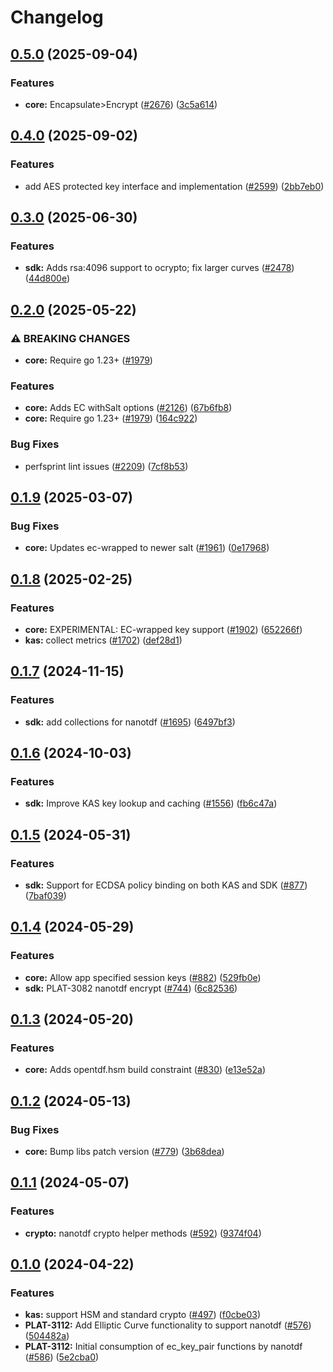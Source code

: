 # Changelog

## [0.5.0](https://github.com/opentdf/platform/compare/lib/ocrypto/v0.4.0...lib/ocrypto/v0.5.0) (2025-09-04)


### Features

* **core:** Encapsulate&gt;Encrypt ([#2676](https://github.com/opentdf/platform/issues/2676)) ([3c5a614](https://github.com/opentdf/platform/commit/3c5a6145c9bcac47001639bdcf2576a444493dd5))

## [0.4.0](https://github.com/opentdf/platform/compare/lib/ocrypto/v0.3.0...lib/ocrypto/v0.4.0) (2025-09-02)


### Features

* add AES protected key interface and implementation ([#2599](https://github.com/opentdf/platform/issues/2599)) ([2bb7eb0](https://github.com/opentdf/platform/commit/2bb7eb06858b2b53e608dd016d5a7a15e4092db2))

## [0.3.0](https://github.com/opentdf/platform/compare/lib/ocrypto/v0.2.0...lib/ocrypto/v0.3.0) (2025-06-30)


### Features

* **sdk:** Adds rsa:4096 support to ocrypto; fix larger curves ([#2478](https://github.com/opentdf/platform/issues/2478)) ([44d800e](https://github.com/opentdf/platform/commit/44d800e262258325a4a24e5633686103d8914212))

## [0.2.0](https://github.com/opentdf/platform/compare/lib/ocrypto/v0.1.9...lib/ocrypto/v0.2.0) (2025-05-22)


### ⚠ BREAKING CHANGES

* **core:** Require go 1.23+ ([#1979](https://github.com/opentdf/platform/issues/1979))

### Features

* **core:** Adds EC withSalt options ([#2126](https://github.com/opentdf/platform/issues/2126)) ([67b6fb8](https://github.com/opentdf/platform/commit/67b6fb8fc1263a4ddfa8ae1c8d451db50be77988))
* **core:** Require go 1.23+ ([#1979](https://github.com/opentdf/platform/issues/1979)) ([164c922](https://github.com/opentdf/platform/commit/164c922af74b1265fe487362c356abb7f1503ada))


### Bug Fixes

* perfsprint lint issues ([#2209](https://github.com/opentdf/platform/issues/2209)) ([7cf8b53](https://github.com/opentdf/platform/commit/7cf8b5372a1f90f12a3b6e4038305bea9a877ee9))

## [0.1.9](https://github.com/opentdf/platform/compare/lib/ocrypto/v0.1.8...lib/ocrypto/v0.1.9) (2025-03-07)


### Bug Fixes

* **core:** Updates ec-wrapped to newer salt ([#1961](https://github.com/opentdf/platform/issues/1961)) ([0e17968](https://github.com/opentdf/platform/commit/0e17968e4bd4e69ddf7f676733327d6f0e0e36f0))

## [0.1.8](https://github.com/opentdf/platform/compare/lib/ocrypto/v0.1.7...lib/ocrypto/v0.1.8) (2025-02-25)


### Features

* **core:** EXPERIMENTAL: EC-wrapped key support ([#1902](https://github.com/opentdf/platform/issues/1902)) ([652266f](https://github.com/opentdf/platform/commit/652266f212ba10b2492a84741f68391a1d39e007))
* **kas:** collect metrics ([#1702](https://github.com/opentdf/platform/issues/1702)) ([def28d1](https://github.com/opentdf/platform/commit/def28d1984b0b111a07330a3eb59c1285206062d))

## [0.1.7](https://github.com/opentdf/platform/compare/lib/ocrypto/v0.1.6...lib/ocrypto/v0.1.7) (2024-11-15)


### Features

* **sdk:** add collections for nanotdf  ([#1695](https://github.com/opentdf/platform/issues/1695)) ([6497bf3](https://github.com/opentdf/platform/commit/6497bf3a7cee9b6900569bc6cc2c39b2f647fb52))

## [0.1.6](https://github.com/opentdf/platform/compare/lib/ocrypto/v0.1.5...lib/ocrypto/v0.1.6) (2024-10-03)


### Features

* **sdk:** Improve KAS key lookup and caching ([#1556](https://github.com/opentdf/platform/issues/1556)) ([fb6c47a](https://github.com/opentdf/platform/commit/fb6c47a95f2e91748436a76aeef46a81273bb10d))

## [0.1.5](https://github.com/opentdf/platform/compare/lib/ocrypto/v0.1.4...lib/ocrypto/v0.1.5) (2024-05-31)


### Features

* **sdk:** Support for ECDSA policy binding on both KAS and SDK ([#877](https://github.com/opentdf/platform/issues/877)) ([7baf039](https://github.com/opentdf/platform/commit/7baf03928eb3d29f615359860f9217a69b51c1fe))

## [0.1.4](https://github.com/opentdf/platform/compare/lib/ocrypto/v0.1.3...lib/ocrypto/v0.1.4) (2024-05-29)


### Features

* **core:** Allow app specified session keys ([#882](https://github.com/opentdf/platform/issues/882)) ([529fb0e](https://github.com/opentdf/platform/commit/529fb0ec775eca93f8cdd83388eba950a5e81bba))
* **sdk:** PLAT-3082 nanotdf encrypt ([#744](https://github.com/opentdf/platform/issues/744)) ([6c82536](https://github.com/opentdf/platform/commit/6c8253689ec65e68c2114750c10c501423cbe03c))

## [0.1.3](https://github.com/opentdf/platform/compare/lib/ocrypto/v0.1.2...lib/ocrypto/v0.1.3) (2024-05-20)


### Features

* **core:** Adds opentdf.hsm build constraint ([#830](https://github.com/opentdf/platform/issues/830)) ([e13e52a](https://github.com/opentdf/platform/commit/e13e52a5fb860213b195a14a5d2be087ffb49cb3))

## [0.1.2](https://github.com/opentdf/platform/compare/lib/ocrypto/v0.1.1...lib/ocrypto/v0.1.2) (2024-05-13)


### Bug Fixes

* **core:** Bump libs patch version ([#779](https://github.com/opentdf/platform/issues/779)) ([3b68dea](https://github.com/opentdf/platform/commit/3b68dea867609071047554a6a7697becaaee2805))

## [0.1.1](https://github.com/opentdf/platform/compare/lib/ocrypto/v0.1.0...lib/ocrypto/v0.1.1) (2024-05-07)


### Features

* **crypto:** nanotdf crypto helper methods ([#592](https://github.com/opentdf/platform/issues/592)) ([9374f04](https://github.com/opentdf/platform/commit/9374f044621936cbf40ff7b9913a68e289059219))

## [0.1.0](https://github.com/opentdf/platform/compare/lib/ocrypto-v0.1.0...lib/ocrypto/v0.1.0) (2024-04-22)


### Features

* **kas:** support HSM and standard crypto ([#497](https://github.com/opentdf/platform/issues/497)) ([f0cbe03](https://github.com/opentdf/platform/commit/f0cbe03b2c935ab141a3f296558f2d26a016fdc5))
* **PLAT-3112:** Add Elliptic Curve functionality to support nanotdf ([#576](https://github.com/opentdf/platform/issues/576)) ([504482a](https://github.com/opentdf/platform/commit/504482af216e0d91586e92e79554da9b7ffe6571))
* **PLAT-3112:** Initial consumption of ec_key_pair functions by nanotdf ([#586](https://github.com/opentdf/platform/issues/586)) ([5e2cba0](https://github.com/opentdf/platform/commit/5e2cba0a6a44bda440cf624f2131a9439d31f997))
